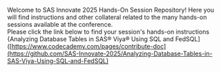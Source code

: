 Welcome to SAS Innovate 2025 Hands-On Session Repository! Here you will find instructions and other collateral related to the many hands-on sessions available at the conference.
<br>
Please click the link below to find your session's hands-on instructions
<br>
{Analyzing Database Tables in SAS® Viya® Using SQL and FedSQL]([https://www.codecademy.com/pages/contribute-doc](https://github.com/SAS-Innovate-2025/Analyzing-Database-Tables-in-SAS-Viya-Using-SQL-and-FedSQL)
<br>
<br>
<br>
<br>
<br>
<br>
<br>
<br>
<br>
<br>
<br>
<br>
<br>
<br>
<br>
<br>

